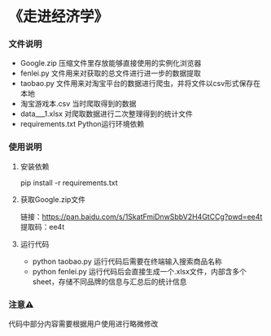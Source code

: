 # 《走进经济学》
### 文件说明
+ Google.zip 压缩文件里存放能够直接使用的实例化浏览器
+ fenlei.py 文件用来对获取的总文件进行进一步的数据提取
+ taobao.py 文件用来对淘宝平台的数据进行爬虫，并将文件以csv形式保存在本地
+ 淘宝游戏本.csv 当时爬取得到的数据
+ data___1.xlsx 对爬取数据进行二次整理得到的统计文件
+ requirements.txt Python运行环境依赖
### 使用说明
1. 安装依赖

    pip install -r requirements.txt
2. 获取Google.zip文件

    链接：https://pan.baidu.com/s/1SkatFmiDnwSbbV2H4GtCCg?pwd=ee4t 
    提取码：ee4t

3. 运行代码

    + python taobao.py  运行代码后需要在终端输入搜索商品名称
    + python fenlei.py  运行代码后会直接生成一个.xlsx文件，内部含多个sheet，存储不同品牌的信息与汇总后的统计信息

### 注意⚠
代码中部分内容需要根据用户使用进行略微修改
